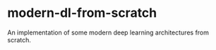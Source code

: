 # modern-dl-from-scratch
An implementation of some modern deep learning architectures from scratch.

